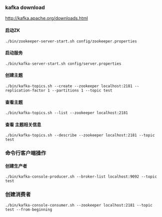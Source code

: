 ###  kafka  download  
http://kafka.apache.org/downloads.html

#### 启动ZK 

```
./bin/zookeeper-server-start.sh config/zookeeper.properties

```
#### 启动服务 

```
./bin/kafka-server-start.sh config/server.properties

```
#### 创建主题 

```
./bin/kafka-topics.sh --create --zookeeper localhost:2181 --replication-factor 1 --partitions 1 --topic test

```
#### 查看主题 

```
./bin/kafka-topics.sh --list --zookeeper localhost:2181

```
####   查看 主题相关信息

```
./bin/kafka-topics.sh --describe --zookeeper localhost:2181 --topic test

```
### 命令行客户端操作


#### 创建生产者 

```
./bin/kafka-console-producer.sh --broker-list localhost:9092 --topic test 

```

### 创建消费者 

```
./bin/kafka-console-consumer.sh --zookeeper localhost:2181 --topic test --from-beginning

```